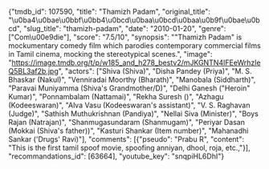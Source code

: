 {"tmdb_id": 107590, "title": "Thamizh Padam", "original_title": "\u0ba4\u0bae\u0bbf\u0bb4\u0bcd\u0baa\u0bcd\u0baa\u0b9f\u0bae\u0bcd", "slug_title": "thamizh-padam", "date": "2010-01-20", "genre": ["Com\u00e9die"], "score": "7.5/10", "synopsis": "\"Thamizh Padam\" is mockumentary comedy film which parodies contemporary commercial films in Tamil cinema, mocking the stereotypical scenes.", "image": "https://image.tmdb.org/t/p/w185_and_h278_bestv2/mJKGNTN4IFEeWrhzleQ5BL3af2b.jpg", "actors": ["Shiva (Shiva)", "Disha Pandey (Priya)", "M. S. Bhaskar (Nakul)", "Venniradai Moorthy (Bharath)", "Manobala (Siddharth)", "Paravai Muniyamma (Shiva's Grandmother/D)", "Delhi Ganesh (\"Heroin\" Kumar)", "Ponnambalam (Nattamai)", "Rekha Suresh ()", "Azhagu (Kodeeswaran)", "Alva Vasu (Kodeeswaran's assistant)", "V. S. Raghavan (Judge)", "Sathish Muthukrishnan (Pandiya)", "Nellai Siva (Minister)", "Boys Rajan (Natrajan)", "Shanmugasundaram (Shanmugam)", "Periyar Dasan (Mokkai (Shiva's father))", "Kasturi Shankar (Item number)", "Mahanadhi Sankar ('Drugs' Ravi)"], "comments": [{"pseudo": "Prabu R", "content": "This is the first tamil spoof movie, spoofing anniyan, dhool, roja, etc.,"}], "recommandations_id": [63664], "youtube_key": "snqpiHL6DhI"}